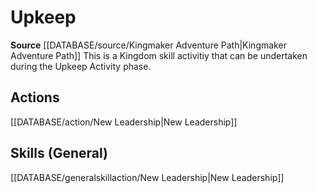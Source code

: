 ﻿---
id: '441'
name: Upkeep
rarity: Common
source: '[[DATABASE/source/Kingmaker Adventure Path|Kingmaker Adventure Path]]'
trait:
- Upkeep
type: Trait

---
# Upkeep

**Source** [[DATABASE/source/Kingmaker Adventure Path|Kingmaker Adventure Path]]
This is a Kingdom skill activitiy that can be undertaken during the Upkeep Activity phase.

## Actions

[[DATABASE/action/New Leadership|New Leadership]]

## Skills (General)

[[DATABASE/generalskillaction/New Leadership|New Leadership]]